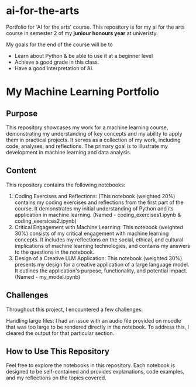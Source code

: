 # ai-for-the-arts
Portfolio for 'AI for the arts' course.
This repository is for my ai for the arts course in semester 2 of my **juniour honours year** at univeristy. 

My goals for the end of the course will be to 
- Learn about Python & be able to use it at a beginner level
- Achieve a good grade in this class.
- Have a good interpretation of AI. 


# My Machine Learning Portfolio

## Purpose

This repository showcases my work for a machine learning course, demonstrating my understanding of key concepts and my ability to apply them in practical projects. It serves as a collection of my work, including code, analyses, and reflections. The primary goal is to illustrate my development in machine learning and data analysis.

## Content

This repository contains the following notebooks:

1.  Coding Exercises and Reflections: (This notebook (weighted 20%) contains my coding exercises and reflections from the first part of the course. It demonstrates my initial understanding of Python and its application in machine learning. (Named - coding_exercises1.ipynb & coding_exersices2.ipynb)
2.  Critical Engagement with Machine Learning: This notebook (weighted 30%) consists of my critical engagement with machine learning concepts. It includes my reflections on the social, ethical, and cultural implications of machine learning technologies, and contains my answers to the questions in the notebook. 
3. Design of a Creative LLM Application: This notebook (weighted 30%) presents my design for a creative application of a large language model. It outlines the application's purpose, functionality, and potential impact. (Named - my_model.ipynb)

## Challenges 

Throughout this project, I encountered a few challenges:

Handling large files: I had an issue with an audio file provided on moodle that was too large to be rendered directly in the notebook. To address this, I cleared the output for that particular section.

## How to Use This Repository

Feel free to explore the notebooks in this repository. Each notebook is designed to be self-contained and provides explanations, code examples, and my reflections on the topics covered.
